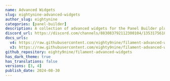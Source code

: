 ```yaml
---
name: Advanced Widgets
slug: eightynine-advanced-widgets
author_slug: eightynine
categories: [panel-builder]
description: A collection of advanced widgets for the Panel Builder plugin.
discord_url: https://discord.com/channels/883083792112300104/1353175610037637211
docs_urls:
  v4: https://raw.githubusercontent.com/eighty9nine/filament-advanced-widgets/4.x/README.md
  v3: https://raw.githubusercontent.com/eighty9nine/filament-advanced-widgets/3.x/README.md
github_repository: eighty9nine/filament-advanced-widgets
has_dark_theme: true
has_translations: false
versions: [3, 4]
publish_date: 2024-08-30
---
```

